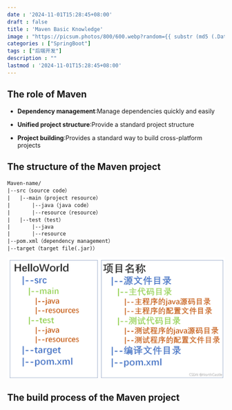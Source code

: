 ```yaml
---
date : '2024-11-01T15:28:45+08:00'
draft : false
title : 'Maven Basic Knowledge'
image : "https://picsum.photos/800/600.webp?random={{ substr (md5 (.Date)) 4 8 }}"
categories : ["SpringBoot"]
tags : ["后端开发"]
description : ""
lastmod : '2024-11-01T15:28:45+08:00'
---
```


## The role of Maven

- **Dependency management**:Manage dependencies quickly and easily

- **Unified project structure**:Provide a standard project structure

- **Project building**:Provides a standard way to build cross-platform projects

## The structure of the Maven project

```
Maven-name/
|--src（source code）
|	|--main（project resource）
|		|--java（java code）
|		|--resource（resource）
|	|--test（test）
|		|--java
|		|--resource
|--pom.xml（dependency management）
|--target（target file(.jar)）
```

<img src="Maven项目结构图.png" alt="Maven项目结构图" style="zoom:67%;" />

## The build process of the Maven project
